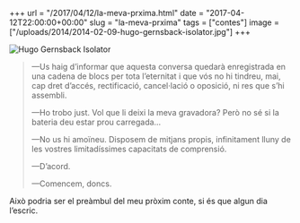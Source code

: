 +++
url = "/2017/04/12/la-meva-prxima.html"
date = "2017-04-12T22:00:00+00:00"
slug = "la-meva-prxima"
tags = ["contes"]
image = ["/uploads/2014/2014-02-09-hugo-gernsback-isolator.jpg"]
+++

<img title="Hugo Gernsback Isolator" src="/uploads/2014/2014-02-09-hugo-gernsback-isolator.jpg" alt="Hugo Gernsback Isolator" />

> —Us haig d’informar que aquesta conversa quedarà enregistrada en una cadena de blocs per tota l’eternitat i que vós no hi tindreu, mai, cap dret d’accés, rectificació, cancel·lació o oposició, ni res que s’hi assembli.
> 
> —Ho trobo just. Vol que li deixi la meva gravadora? Però no sé si la bateria deu estar prou carregada…
> 
> —No us hi amoïneu. Disposem de mitjans propis, infinitament lluny de les vostres limitadíssimes capacitats de comprensió.
> 
> —D’acord.
> 
> —Comencem, doncs.

Això podria ser el preàmbul del meu pròxim conte, si és que algun dia l’escric.

